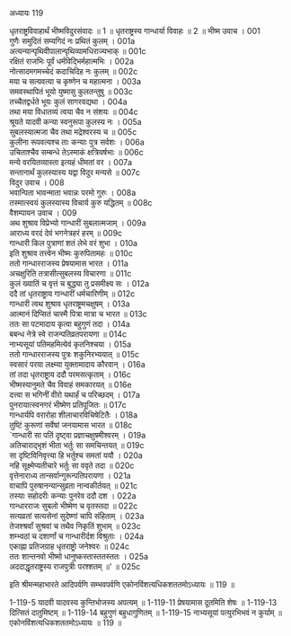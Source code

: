 अध्यायः 119

धृतराष्ट्रविवाहार्थं भीष्मविदुरसंवादः ॥ 1 ॥ धृतराष्ट्रस्य गान्धार्या विवाहः ॥ 2 ॥
भीष्म उवाच ।	001  
गुणैः समुदितं सम्यगिदं नः प्रथितं कुलम् ।	001a  
अत्यन्यान्पृथिवीपालान्पृथिव्यामधिराज्यभाक् ॥	001c  
रक्षितं राजभिः पूर्वं धर्मविद्भिर्महात्मभिः ।	002a  
नोत्सादमगमच्चेदं कदाचिदिह नः कुलम् ॥	002c  
मया च सत्यवत्या च कृष्णेन च महात्मना ।	003a  
समवस्थापितं भूयो युष्मासु कुलतन्तुषु ॥	003c  
तच्चैतद्वर्धते भूयः कुलं सागरवद्यथा ।	004a  
तथा मया विधातव्यं त्वया चैव न संशयः ॥	004c  
श्रूयते यादवी कन्या स्वनुरूपा कुलस्य नः ।	005a  
सुबलस्यात्मजा चैव तथा मद्रेश्वरस्य च ॥	005c  
कुलीना रूपवत्यश्च ताः कन्याः पुत्र सर्वशः ।	006a  
उचिताश्चैव सम्बन्धे तेऽस्माकं क्षत्रियर्षभाः ॥	006c  
मन्ये वरयितव्यास्ता इत्यहं धीमतां वर ।	007a  
सन्तानार्थं कुलस्यास्य यद्वा विदुर मन्यसे ॥	007c  
विदुर उवाच ।	008  
भवान्पिता भावन्माता भवान्नः परमो गुरुः ।	008a  
तस्मात्स्वयं कुलस्यास्य विचार्य कुरु यद्धितम् ॥	008c  
वैशम्पायन उवाच ।	009  
अथ शुश्राव विप्रेभ्यो गान्धारीं सुबलात्मजाम् ।	009a  
आराध्य वरदं देवं भगनेत्रहरं हरम् ॥	009c  
गान्धारी किल पुत्राणां शतं लेभे वरं शुभा ।	010a  
इति शुश्राव तत्त्वेन भीष्मः कुरुपितामहः ॥	010c  
ततो गान्धारराजस्य प्रेषयामास भारत ।	011a  
अचक्षुरिति तत्रासीत्सुबलस्य विचारणा ॥	011c  
कुलं ख्यातिं च वृत्तं च बुद्ध्या तु प्रसमीक्ष्य सः ।	012a  
ददै तां धृतराष्ट्राय गान्धारीं धर्मचारिणीम् ॥	012c  
गान्धारी त्वथ शुश्राव धृतराष्ट्रमचक्षुषम् ।	013a  
आत्मानं दिप्सितं चास्मै पित्रा मात्रा च भारत ॥	013c  
ततः सा पटमादाय कृत्वा बहुगुणं तदा ।	014a  
बबन्ध नेत्रे स्वे राजन्पतिव्रतपरायणा ॥	014c  
नाभ्यसूयां पतिमहमित्येवं कृतनिश्चया ।	015a  
ततो गान्धारराजस्य पुत्रः शकुनिरभ्ययात् ॥	015c  
स्वसारं परया लक्ष्म्या युक्तामादाय कौरवान् ।	016a  
तां तदा धृतराष्ट्राय ददौ परमसत्कृताम् ।	016c  
भीष्मस्यानुमते चैव विवाहं समकारयत् ॥	016e  
दत्त्वा स भगिनीं वीरो यथार्हं च परिच्छदम् ।	017a  
पुनरायात्स्वनगरं भीष्मेण प्रतिपूजितः ॥	017c  
गान्धार्यपि वरारोहा शीलाचारविचिषेटितैः ।	018a  
तुष्टिं कुरूणां सर्वेषां जनयामास भारत ॥	018c  
`गान्धारी सा पतिं दृष्ट्वा प्रज्ञाचक्षुषमीश्वरम् ।	019a  
अतिचाराद्भृशं भीता भर्तुः सा समचिन्तयत् ॥	019c  
सा दृष्टिविनिवृत्त्या हि भर्तुश्च समतां ययौ ।	020a  
नहि सूक्ष्मेप्यतीचारे भर्तुः सा ववृते तदा ॥	020c  
वृत्तेनाराध्य तान्सर्वान्गुरून्पतिपरायणा ।	021a  
वाचापि पुरुषानन्यान्सुव्रता नान्वकीर्तयत् ॥	021c  
तस्याः सहोदरीः कन्याः पुनरेव ददौ दश ।	022a  
गान्धारराजः सुबलो भीष्मेण च वृतस्तदा ॥	022c  
सत्यव्रतां सत्यसेनां सुदेष्णां चापि संहिताम् ।	023a  
तेजश्श्रर्वां सुश्रवां च तथैव निकृतिं शुभाम् ॥	023c  
शम्भ्वठां च दशार्णां च गान्धारीर्दश विश्रुताः ।	024a  
एकाह्ना प्रतिजग्राह धृतराष्ट्रो जनेश्वरः ॥	024c  
ततः शान्तनवो भीष्मो धानुष्कस्तास्ततस्ततः ।	025a  
अददाद्धृतराष्ट्रस्य राजपुत्रीः परश्शतम् ॥' ॥	025c  

इति श्रीमन्महाभारते आदिपर्वणि सम्भवपर्वणि एकोनविंशत्यधिकशततमोऽध्यायः ॥ 119 ॥

1-119-5 यादवी यादवस्य कुन्तिभोजस्य अपत्यम् ॥ 1-119-11 प्रेषयामास दूतमिति शेषः ॥ 1-119-13 दित्सितं दातुमिष्टम् ॥ 1-119-14 बहुगुणं बहुधागुणितम् ॥ 1-119-15 नाभ्यसूयां पत्युरभिभवं न कुर्याम् ॥ एकोनविंशत्यधिकशततमोऽध्यायः ॥ 119 ॥
